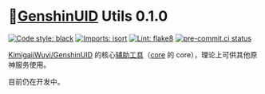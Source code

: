 # 🔧[GenshinUID](https://github.com/KimigaiiWuyi/GenshinUID) Utils 0.1.0

[![Code style: black](https://img.shields.io/badge/code%20style-black-000000.svg)](https://github.com/psf/black)
[![Imports: isort](https://img.shields.io/badge/%20imports-isort-%231674b1?&labelColor=ef8336)](https://pycqa.github.io/isort/)
[![Lint: flake8](https://img.shields.io/badge/lint-flake8-&labelColor=4C9C39)](https://flake8.pycqa.org/)
[![pre-commit.ci status](https://results.pre-commit.ci/badge/github/Genshin-bots/gsuid-utils/master.svg)](https://results.pre-commit.ci/latest/github/Genshin-bots/gsuid-utils/master)

[KimigaiiWuyi/GenshinUID](https://github.com/KimigaiiWuyi/GenshinUID) 的核心[辅助工具](https://github.com/KimigaiiWuyi/GenshinUID/tree/main/GenshinUID/utils)（[core](https://github.com/Genshin-bots/gsuid-core) 的 core），理论上可供其他原神服务使用。

目前仍在开发中。
